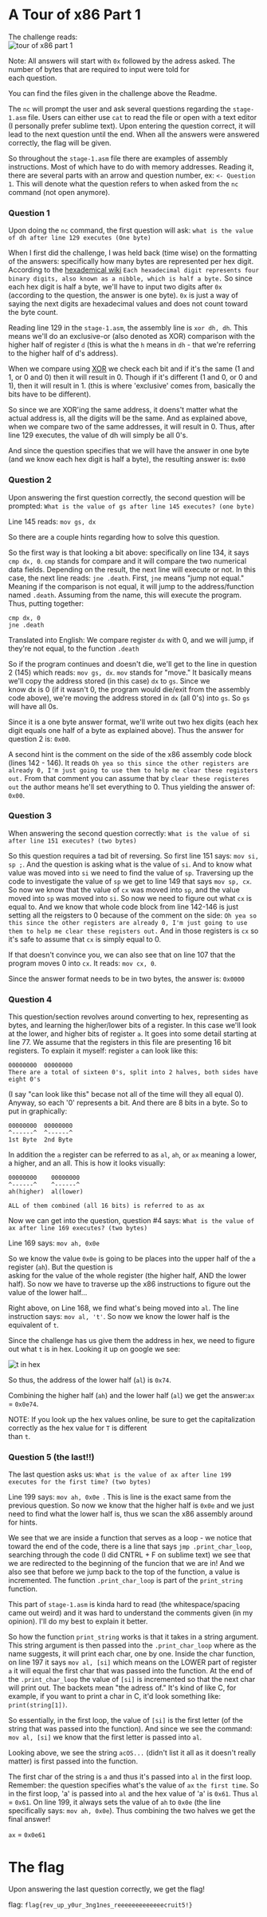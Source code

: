 # A Tour of x86 Part 1

The challenge reads:  
![tour of x86 part 1](https://user-images.githubusercontent.com/41026969/50127555-a7079d00-023f-11e9-922f-d5880475e4fe.png)

Note: All answers will start with ```0x``` followed by the adress asked. The number of bytes that are required to input were told for  
each question.

You can find the files given in the challenge above the Readme.  

The ```nc``` will prompt the user and ask several questions regarding the ```stage-1.asm``` file. Users can either use ```cat```  to read the file or open with a text editor (I personally prefer sublime text). Upon entering the question correct, it will lead to the next question until the end. When all the answers were answered correctly, the flag will be given.

So throughout the ```stage-1.asm``` file there are examples of assembly instructions. Most of which have to do with memory addresses. Reading it, there are several parts with an arrow and question number, ex: ```<- Question 1```. This will denote what
the question refers to when asked from the ```nc``` command (not open anymore).

### Question 1
Upon doing the ```nc``` command, the first question will ask: ```what is the value of dh after line 129 executes (One byte)``` 

When I first did the challenge, I was held back (time wise) on the formatting of the answers: specifically how many bytes are
represented per hex digit. According to the [hexademical wiki](https://en.wikipedia.org/wiki/Hexadecimal) ```Each hexadecimal digit represents four binary digits, also known as a nibble, which is half a byte.``` So since each hex digit is half a byte, we'll have to input two digits after ```0x``` (according to the question, the answer is one byte). ```0x``` is just a way of saying the next
digits are hexadecimal values and does not count toward the byte count.

Reading line 129 in the ```stage-1.asm```, the assembly line is ```xor dh, dh```. This means we'll do an exclusive-or (also denoted as XOR) comparison with the higher half of register ```d``` (this is what the ```h``` means in ```dh``` - that we're referring to the higher half of d's address).

When we compare using [XOR](https://en.wikipedia.org/wiki/Exclusive_or) we check each bit and if it's the same (1 and 1, or 0 and 0) then it will result in 0. Though if it's different (1 and 0, or 0 and 1), then it will result in 1. (this is where 'exclusive' comes from, basically the bits have to be different).

So since we are XOR'ing the same address, it doens't matter what the actual address is, all the digits will be the same. And as explained above, when we compare two of the same addresses, it will result in 0. Thus, after line 129 executes, the value of dh will simply be all 0's.  

And since the question specifies that we will have the answer in one byte (and we know each hex digit is half a byte), the resulting answer is: ```0x00```

### Question 2  
Upon answering the first question correctly, the second question will be prompted: ```What is the value of gs after line 145 executes? (one byte)```

Line 145 reads: ```mov gs, dx```

So there are a couple hints regarding how to solve this question.

So the first way is that looking a bit above: specifically on line 134, it says ```cmp dx, 0```. ```cmp``` stands for compare
and it will compare the two numerical data fields. Depending on the result, the next line will execute or not. In this case, the 
next line reads: ```jne .death```. First, ```jne``` means "jump not equal." Meaning if the comparison is not equal, it will jump to the address/function named ```.death```. Assuming from the name, this will execute the program. Thus, putting together:

```
cmp dx, 0
jne .death
```

Translated into English: We compare register ```dx``` with 0, and we will jump, if they're not equal, to the function ```.death```

So if the program continues and doesn't die, we'll get to the line in question 2 (145) which reads: ```mov gs, dx```. 
```mov``` stands for "move." It basically means we'll copy the address stored (in this case) ```dx``` to ```gs```. Since we  
know dx is 0 (if it wasn't 0, the program would die/exit from the assembly code above), we're moving the address stored in
```dx``` (all 0's) into ```gs```. So ```gs``` will have all 0s.

Since it is a one byte answer format, we'll write out two hex digits (each hex digit equals one half of a byte as explained
above). Thus the answer for question 2 is: ```0x00```.

A second hint is the comment on the side of the x86 assembly code block (lines 142 - 146). It reads ```Oh yea so this since
the other registers are already 0, I'm just going to use them to help me clear these registers out.``` From that comment
you can assume that by ```clear these registeres out``` the author means he'll set everything to 0. Thus yielding the answer
of: ```0x00```.

### Question 3
When answering the second question correctly: ```What is the value of si after line 151 executes? (two bytes)```

So this question requires a tad bit of reversing. So first line 151 says: ```mov si, sp ;```. And the question is asking
what is the value of ```si```. And to know what value was moved into ```si``` we need to find the value of ```sp```. 
Traversing up the code to investigate the value of ```sp``` we get to line 149 that says ```mov sp, cx```. So now we know
that the value of ```cx``` was moved into ```sp```, and the value moved into ```sp``` was moved into ```si```. So now we need to 
figure out what ```cx``` is equal to. And we know that whole code block from line 142-146 is just setting all the reigsters to 0
because of the comment on the side: ```Oh yea so this since the other registers are already 0, I'm just going to use them to help me
clear these registers out.``` And in those registers is ```cx``` so it's safe to assume that ```cx``` is simply equal to 0. 

If that doesn't convince you, we can also see that on line 107 that the program moves 0 into ```cx```. It reads: ```mov cx, 0```.

Since the answer format needs to be in two bytes, the answer is: ```0x0000```

### Question 4
This question/section revolves around converting to hex, representing as bytes, and learning the higher/lower bits of a register. In
this case we'll look at the lower, and higher bits of register ```a```. It goes into some detail starting at line 77. We assume
that the registers in this file are presenting 16 bit registers. To explain it myself: register ```a``` can look like this:
```
00000000  00000000
There are a total of sixteen 0's, split into 2 halves, both sides have eight 0's
```
(I say "can look like this" becase not all of the time will they all equal 0). Anyway, so each '0' represents a bit. And there are
8 bits in a byte. So to put in graphically:
```
00000000  00000000
^------^  ^------^
1st Byte  2nd Byte
```  
In addition the ```a``` register can be referred to as ```al```, ```ah```, or ```ax``` meaning a lower, a higher, and an all.
This is how it looks visually:
```
00000000    00000000
^------^    ^------^
ah(higher)  al(lower)

ALL of them combined (all 16 bits) is referred to as ax
```
Now we can get into the question, question #4 says: ```What is the value of ax after line 169 executes? (two bytes)```  

Line 169 says: ```mov ah, 0x0e ```

So we know the value ```0x0e``` is going to be places into the upper half of the ```a``` register (```ah```). But the question is  
asking for the value of the whole register (the higher half, AND the lower half). So now we have to traverse up the x86 instructions  to figure out the value of the lower half...

Right above, on Line 168, we find what's being moved into ```al```. The line instruction says: ```mov al, 't'```. So now we know the  lower half is the equivalent of ```t```.

Since the challenge has us give them the address in hex, we need to figure out what ```t``` is in hex. Looking it up on google we
see:

![t in hex](https://user-images.githubusercontent.com/41026969/50204810-0f37ab00-0334-11e9-8e13-142439bed7e1.png)

So thus, the address of the lower half (```al```) is ```0x74```.

Combining the higher half (```ah```) and the lower half (```al```) we get the answer:```ax``` = ```0x0e74```.

NOTE: If you look up the hex values online, be sure to get the capitalization correctly as the hex value for ```T``` is different  
than ```t```.

### Question 5 (the last!!)
The last question asks us: ```What is the value of ax after line 199 executes for the first time? (two bytes)```

Line 199 says: ```mov ah, 0x0e ```. This is line is the exact same from the previous question. So now we know that the
higher half is ```0x0e``` and we just need to find what the lower half is, thus we scan the x86 assembly around for hints.

We see that we are inside a function that serves as a loop - we notice that toward the end of the code, there is a line
that says ```jmp .print_char_loop```, searching through the code (I did CNTRL + F on sublime text) we see that we are 
redirected to the beginning of the funcion that we are in! And we also see that before we jump back to the top of the function, a value is incremented. The function ```.print_char_loop``` is part of the ```print_string``` function.

This part of ```stage-1.asm``` is kinda hard to read (the whitespace/spacing came out weird) and it was hard to understand
the comments given (in my opinion). I'll do my best to explain it better.

So how the function ```print_string``` works is that it takes in a string argument. This string argument is then passed into the
```.print_char_loop``` where as the name suggests, it will print each char, one by one. Inside the char function, on line 197 it says ```mov al, [si]``` which means on the LOWER part of register ```a``` it will equal the first char that was passed into the function. At the end of the ```.print_char_loop``` the value of ```[si]``` is incremented so that the next char will print out. The backets mean "the adress of." It's kind of like C, for example, if you want to print a char in C, it'd look something like: ```print(string[1])```. 

So essentially, in the first loop, the value of ```[si]``` is the first letter (of the string that was passed into the function). And since we see the command: ```mov al, [si]``` we know that the first letter is passed into ```al```.

Looking above, we see the string ```acOS...``` (didn't list it all as it doesn't really matter) is first passed into the function.

The first char of the string is ```a``` and thus it's passed into ```al``` in the first loop. Remember: the question specifies what's the value of ```ax``` ```the first time```. So in the first loop, 'a' is passed into ```al``` and the hex value of 'a' is ```0x61```. Thus ```al``` = ```0x61```. On line 199, it always sets the value of ```ah``` to ```0x0e``` (the line specifically says: ``` mov ah, 0x0e ```).  Thus combining the two halves we get the final answer!

```ax``` = ```0x0e61```

# The flag
Upon answering the last question correctly, we get the flag!

flag: ```flag{rev_up_y0ur_3ng1nes_reeeeeeeeeeeeecruit5!}```

